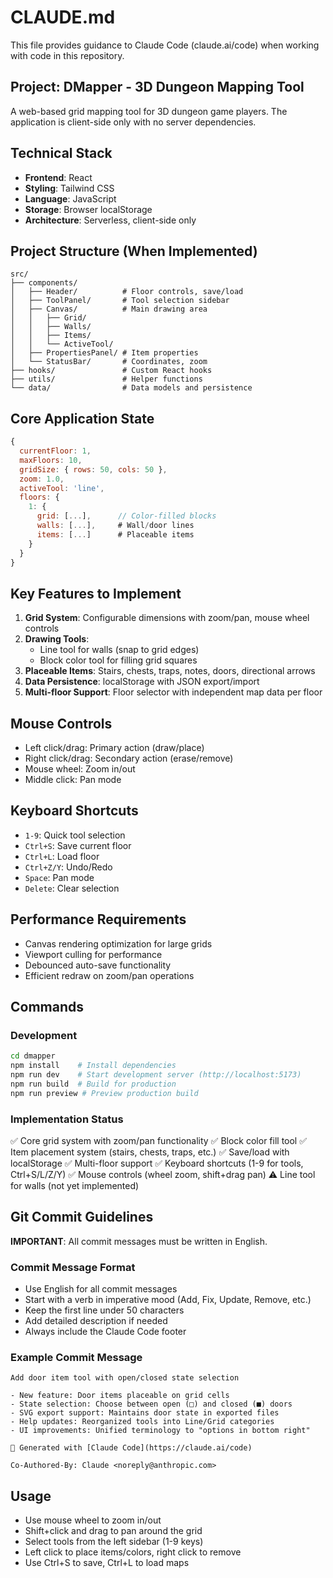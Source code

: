 # CLAUDE.md

This file provides guidance to Claude Code (claude.ai/code) when working with code in this repository.

## Project: DMapper - 3D Dungeon Mapping Tool

A web-based grid mapping tool for 3D dungeon game players. The application is client-side only with no server dependencies.

## Technical Stack
- **Frontend**: React
- **Styling**: Tailwind CSS
- **Language**: JavaScript
- **Storage**: Browser localStorage
- **Architecture**: Serverless, client-side only

## Project Structure (When Implemented)
```
src/
├── components/
│   ├── Header/          # Floor controls, save/load
│   ├── ToolPanel/       # Tool selection sidebar
│   ├── Canvas/          # Main drawing area
│   │   ├── Grid/
│   │   ├── Walls/
│   │   ├── Items/
│   │   └── ActiveTool/
│   ├── PropertiesPanel/ # Item properties
│   └── StatusBar/       # Coordinates, zoom
├── hooks/               # Custom React hooks
├── utils/               # Helper functions
└── data/                # Data models and persistence
```

## Core Application State
```javascript
{
  currentFloor: 1,
  maxFloors: 10,
  gridSize: { rows: 50, cols: 50 },
  zoom: 1.0,
  activeTool: 'line',
  floors: {
    1: {
      grid: [...],      // Color-filled blocks
      walls: [...],     # Wall/door lines
      items: [...]      # Placeable items
    }
  }
}
```

## Key Features to Implement
1. **Grid System**: Configurable dimensions with zoom/pan, mouse wheel controls
2. **Drawing Tools**: 
   - Line tool for walls (snap to grid edges)
   - Block color tool for filling grid squares
3. **Placeable Items**: Stairs, chests, traps, notes, doors, directional arrows
4. **Data Persistence**: localStorage with JSON export/import
5. **Multi-floor Support**: Floor selector with independent map data per floor

## Mouse Controls
- Left click/drag: Primary action (draw/place)
- Right click/drag: Secondary action (erase/remove)
- Mouse wheel: Zoom in/out
- Middle click: Pan mode

## Keyboard Shortcuts
- `1-9`: Quick tool selection
- `Ctrl+S`: Save current floor
- `Ctrl+L`: Load floor
- `Ctrl+Z/Y`: Undo/Redo
- `Space`: Pan mode
- `Delete`: Clear selection

## Performance Requirements
- Canvas rendering optimization for large grids
- Viewport culling for performance
- Debounced auto-save functionality
- Efficient redraw on zoom/pan operations

## Commands

### Development
```bash
cd dmapper
npm install    # Install dependencies
npm run dev    # Start development server (http://localhost:5173)
npm run build  # Build for production
npm run preview # Preview production build
```

### Implementation Status
✅ Core grid system with zoom/pan functionality
✅ Block color fill tool 
✅ Item placement system (stairs, chests, traps, etc.)
✅ Save/load with localStorage
✅ Multi-floor support
✅ Keyboard shortcuts (1-9 for tools, Ctrl+S/L/Z/Y)
✅ Mouse controls (wheel zoom, shift+drag pan)
⚠️ Line tool for walls (not yet implemented)

## Git Commit Guidelines

**IMPORTANT**: All commit messages must be written in English.

### Commit Message Format
- Use English for all commit messages
- Start with a verb in imperative mood (Add, Fix, Update, Remove, etc.)
- Keep the first line under 50 characters
- Add detailed description if needed
- Always include the Claude Code footer

### Example Commit Message
```
Add door item tool with open/closed state selection

- New feature: Door items placeable on grid cells
- State selection: Choose between open (□) and closed (■) doors
- SVG export support: Maintains door state in exported files
- Help updates: Reorganized tools into Line/Grid categories
- UI improvements: Unified terminology to "options in bottom right"

🤖 Generated with [Claude Code](https://claude.ai/code)

Co-Authored-By: Claude <noreply@anthropic.com>
```

## Usage
- Use mouse wheel to zoom in/out
- Shift+click and drag to pan around the grid
- Select tools from the left sidebar (1-9 keys)
- Left click to place items/colors, right click to remove
- Use Ctrl+S to save, Ctrl+L to load maps